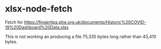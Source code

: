 # xlsx-node-fetch

Fetch for https://fingertips.phe.org.uk/documents/Historic%20COVID-19%20Dashboard%20Data.xlsx

This is not working an producing a file 75,335 bytes long rather than 43,410 bytes.

